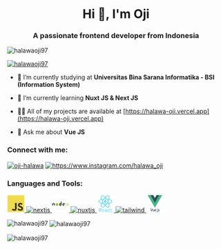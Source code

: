 <h1 align="center">Hi 👋, I'm Oji</h1>
<h3 align="center">A passionate frontend developer from Indonesia</h3>

<p align="left"> <img src="https://komarev.com/ghpvc/?username=halawaoji97&label=Profile%20views&color=0e75b6&style=flat" alt="halawaoji97" /> </p>

<p align="left"> <a href="https://github.com/ryo-ma/github-profile-trophy"><img src="https://github-profile-trophy.vercel.app/?username=halawaoji97" alt="halawaoji97" /></a> </p>

- 🔭 I’m currently studying at **Universitas Bina Sarana Informatika - BSI (Information System)**

- 🌱 I’m currently learning **Nuxt JS & Next JS**

- 👨‍💻 All of my projects are available at [https://halawa-oji.vercel.app](https://halawa-oji.vercel.app)

- 💬 Ask me about **Vue JS**

<h3 align="left">Connect with me:</h3>
<p align="left">
<a href="https://linkedin.com/in/oji-halawa" target="blank"><img align="center" src="https://raw.githubusercontent.com/rahuldkjain/github-profile-readme-generator/master/src/images/icons/Social/linked-in-alt.svg" alt="oji-halawa" height="30" width="40" /></a>
<a href="https://instagram.com/https://www.instagram.com/halawa_oji" target="blank"><img align="center" src="https://raw.githubusercontent.com/rahuldkjain/github-profile-readme-generator/master/src/images/icons/Social/instagram.svg" alt="https://www.instagram.com/halawa_oji" height="30" width="40" /></a>
</p>

<h3 align="left">Languages and Tools:</h3>
<p align="left"> <a href="https://developer.mozilla.org/en-US/docs/Web/JavaScript" target="_blank" rel="noreferrer"> <img src="https://raw.githubusercontent.com/devicons/devicon/master/icons/javascript/javascript-original.svg" alt="javascript" width="40" height="40"/> </a> <a href="https://nextjs.org/" target="_blank" rel="noreferrer"> <img src="https://cdn.worldvectorlogo.com/logos/nextjs-2.svg" alt="nextjs" width="40" height="40"/> </a> <a href="https://nodejs.org" target="_blank" rel="noreferrer"> <img src="https://raw.githubusercontent.com/devicons/devicon/master/icons/nodejs/nodejs-original-wordmark.svg" alt="nodejs" width="40" height="40"/> </a> <a href="https://nuxtjs.org/" target="_blank" rel="noreferrer"> <img src="https://www.vectorlogo.zone/logos/nuxtjs/nuxtjs-icon.svg" alt="nuxtjs" width="40" height="40"/> </a> <a href="https://reactjs.org/" target="_blank" rel="noreferrer"> <img src="https://raw.githubusercontent.com/devicons/devicon/master/icons/react/react-original-wordmark.svg" alt="react" width="40" height="40"/> </a> <a href="https://tailwindcss.com/" target="_blank" rel="noreferrer"> <img src="https://www.vectorlogo.zone/logos/tailwindcss/tailwindcss-icon.svg" alt="tailwind" width="40" height="40"/> </a> <a href="https://vuejs.org/" target="_blank" rel="noreferrer"> <img src="https://raw.githubusercontent.com/devicons/devicon/master/icons/vuejs/vuejs-original-wordmark.svg" alt="vuejs" width="40" height="40"/> </a> </p>

<p><img align="left" src="https://github-readme-stats.vercel.app/api/top-langs?username=halawaoji97&show_icons=true&locale=en&layout=compact" alt="halawaoji97" /></p>

<p>&nbsp;<img align="center" src="https://github-readme-stats.vercel.app/api?username=halawaoji97&show_icons=true&locale=en" alt="halawaoji97" /></p>

<p><img align="center" src="https://github-readme-streak-stats.herokuapp.com/?user=halawaoji97&" alt="halawaoji97" /></p>

